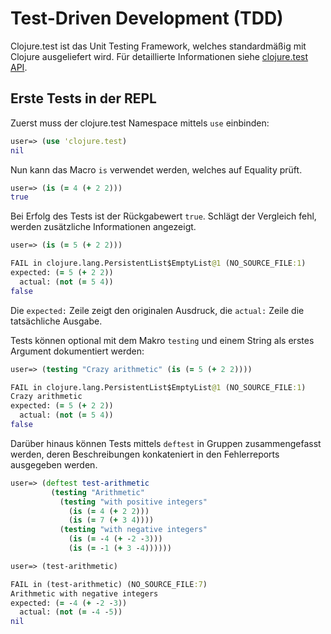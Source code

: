 # Test-Driven Development (TDD)

Clojure.test ist das Unit Testing Framework, welches standardmäßig mit Clojure ausgeliefert wird.
Für detaillierte Informationen siehe [clojure.test API](http://richhickey.github.io/clojure/clojure.test-api.html).

## Erste Tests in der REPL

Zuerst muss der clojure.test Namespace mittels ``use`` einbinden:

```Clojure
user=> (use 'clojure.test)
nil
```
Nun kann das Macro ``is`` verwendet werden, welches auf Equality prüft.

```Clojure
user=> (is (= 4 (+ 2 2)))
true
```
Bei Erfolg des Tests ist der Rückgabewert ``true``.
Schlägt der Vergleich fehl, werden zusätzliche Informationen angezeigt.

```Clojure
user=> (is (= 5 (+ 2 2)))

FAIL in clojure.lang.PersistentList$EmptyList@1 (NO_SOURCE_FILE:1)
expected: (= 5 (+ 2 2))
  actual: (not (= 5 4))
false
```
Die ``expected:`` Zeile zeigt den originalen Ausdruck, die ``actual:`` Zeile die tatsächliche Ausgabe.

Tests können optional mit dem Makro ``testing`` und einem String als erstes Argument dokumentiert werden:

```Clojure
user=> (testing "Crazy arithmetic" (is (= 5 (+ 2 2))))

FAIL in clojure.lang.PersistentList$EmptyList@1 (NO_SOURCE_FILE:1)
Crazy arithmetic
expected: (= 5 (+ 2 2))
  actual: (not (= 5 4))
false
```

Darüber hinaus können Tests mittels ``deftest`` in Gruppen zusammengefasst werden, deren Beschreibungen konkateniert in den Fehlerreports ausgegeben werden.

```Clojure
user=> (deftest test-arithmetic
         (testing "Arithmetic"
           (testing "with positive integers"
             (is (= 4 (+ 2 2)))
             (is (= 7 (+ 3 4))))
           (testing "with negative integers"
             (is (= -4 (+ -2 -3)))
             (is (= -1 (+ 3 -4))))))

user=> (test-arithmetic)

FAIL in (test-arithmetic) (NO_SOURCE_FILE:7)
Arithmetic with negative integers
expected: (= -4 (+ -2 -3))
  actual: (not (= -4 -5))
nil
```
